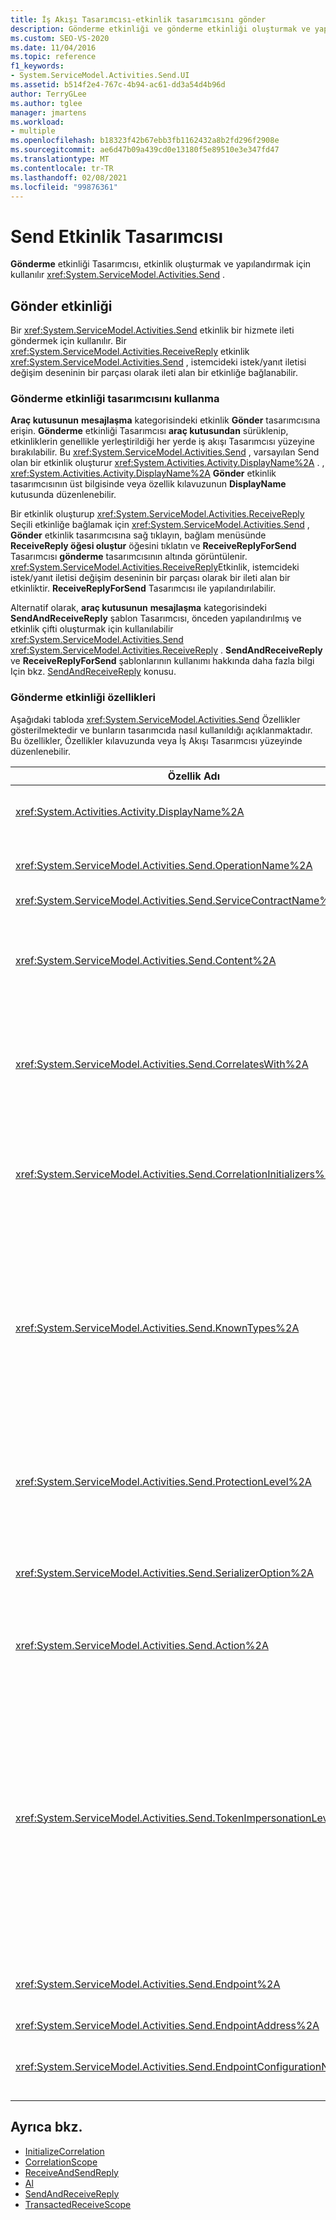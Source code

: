 ```yaml
---
title: İş Akışı Tasarımcısı-etkinlik tasarımcısını gönder
description: Gönderme etkinliği ve gönderme etkinliği oluşturmak ve yapılandırmak için gönderme etkinliği tasarımcısını nasıl kullanabileceğiniz hakkında bilgi edinin.
ms.custom: SEO-VS-2020
ms.date: 11/04/2016
ms.topic: reference
f1_keywords:
- System.ServiceModel.Activities.Send.UI
ms.assetid: b514f2e4-767c-4b94-ac61-dd3a54d4b96d
author: TerryGLee
ms.author: tglee
manager: jmartens
ms.workload:
- multiple
ms.openlocfilehash: b18323f42b67ebb3fb1162432a8b2fd296f2908e
ms.sourcegitcommit: ae6d47b09a439cd0e13180f5e89510e3e347fd47
ms.translationtype: MT
ms.contentlocale: tr-TR
ms.lasthandoff: 02/08/2021
ms.locfileid: "99876361"
---
```

# <a name="send-activity-designer"></a>Send Etkinlik Tasarımcısı

**Gönderme** etkinliği Tasarımcısı, etkinlik oluşturmak ve yapılandırmak için kullanılır <xref:System.ServiceModel.Activities.Send> .

## <a name="the-send-activity"></a>Gönder etkinliği

 Bir <xref:System.ServiceModel.Activities.Send> etkinlik bir hizmete ileti göndermek için kullanılır. Bir <xref:System.ServiceModel.Activities.ReceiveReply> etkinlik <xref:System.ServiceModel.Activities.Send> , istemcideki istek/yanıt iletisi değişim deseninin bir parçası olarak ileti alan bir etkinliğe bağlanabilir.

### <a name="using-the-send-activity-designer"></a>Gönderme etkinliği tasarımcısını kullanma

**Araç kutusunun** **mesajlaşma** kategorisindeki etkinlik **Gönder** tasarımcısına erişin. **Gönderme** etkinliği Tasarımcısı **araç kutusundan** sürüklenip, etkinliklerin genellikle yerleştirildiği her yerde iş akışı Tasarımcısı yüzeyine bırakılabilir. Bu <xref:System.ServiceModel.Activities.Send> , varsayılan Send olan bir etkinlik oluşturur <xref:System.Activities.Activity.DisplayName%2A> . , <xref:System.Activities.Activity.DisplayName%2A> **Gönder** etkinlik tasarımcısının üst bilgisinde veya özellik kılavuzunun **DisplayName** kutusunda düzenlenebilir.

Bir etkinlik oluşturup <xref:System.ServiceModel.Activities.ReceiveReply> Seçili etkinliğe bağlamak için <xref:System.ServiceModel.Activities.Send> , **Gönder** etkinlik tasarımcısına sağ tıklayın, bağlam menüsünde **ReceiveReply öğesi oluştur** öğesini tıklatın ve **ReceiveReplyForSend** Tasarımcısı **gönderme** tasarımcısının altında görüntülenir. <xref:System.ServiceModel.Activities.ReceiveReply>Etkinlik, istemcideki istek/yanıt iletisi değişim deseninin bir parçası olarak bir ileti alan bir etkinliktir. **ReceiveReplyForSend** Tasarımcısı ile yapılandırılabilir.

Alternatif olarak, **araç kutusunun** **mesajlaşma** kategorisindeki **SendAndReceiveReply** şablon Tasarımcısı, önceden yapılandırılmış ve etkinlik çifti oluşturmak için kullanılabilir <xref:System.ServiceModel.Activities.Send> <xref:System.ServiceModel.Activities.ReceiveReply> . **SendAndReceiveReply** ve **ReceiveReplyForSend** şablonlarının kullanımı hakkında daha fazla bilgi Için bkz. [SendAndReceiveReply](../workflow-designer/sendandreceivereply-template-designer.md) konusu.

### <a name="the-send-activity-properties"></a>Gönderme etkinliği özellikleri

Aşağıdaki tabloda <xref:System.ServiceModel.Activities.Send> Özellikler gösterilmektedir ve bunların tasarımcıda nasıl kullanıldığı açıklanmaktadır. Bu özellikler, Özellikler kılavuzunda veya İş Akışı Tasarımcısı yüzeyinde düzenlenebilir.

| Özellik Adı | Gerekli | Kullanım |
|-|----------|-|
| <xref:System.Activities.Activity.DisplayName%2A> | Yanlış | Etkinliğin kolay adı <xref:System.ServiceModel.Activities.Send> . Varsayılan değer Gönder ' dir. <xref:System.Activities.Activity.DisplayName%2A>Kesinlikle gerekli olmasa da, bir tane kullanmak en iyi uygulamadır. |
| <xref:System.ServiceModel.Activities.Send.OperationName%2A> | Doğru | Bu etkinlik tarafından çağrılan hizmet işleminin adı <xref:System.ServiceModel.Activities.Send> . Bu özellik, **Action özelliği açıkça** ayarlanmamışsa **Action** özelliğinin varsayılan değerini oluşturmak için kullanılır. |
| <xref:System.ServiceModel.Activities.Send.ServiceContractName%2A> | Doğru | Çağrılacak hizmetin uyguladığı hizmet sözleşmesinin adı. |
| <xref:System.ServiceModel.Activities.Send.Content%2A> | Yanlış | Alacak ileti veya parametre içeriğini belirtir. <xref:System.ServiceModel.Activities.ReceiveMessageContent>Etkinlik ya da <xref:System.ServiceModel.Activities.ReceiveParametersContent> etkinlik olabilir. Özellik kılavuzundaki **içerik** alanının yanındaki üç nokta düğmesini seçerek veya **alma** etkinliği Tasarımcısı yüzeyinde **içerik** etiketinin yanındaki **tanımla...** düğmesine tıklayarak bu özelliği düzenleyin. Her ikisi de **Içerik tanımı** iletişim kutusunu görüntüler. Bu kutunun nasıl kullanılacağı hakkında daha fazla bilgi için [Içerik tanımı Iletişim kutusu](../workflow-designer/content-definition-dialog-box.md) konusuna bakın. |
| <xref:System.ServiceModel.Activities.Send.CorrelatesWith%2A> | Yanlış | <xref:System.ServiceModel.Activities.CorrelationHandle>İletiyi uygun iş akışı örneğine yönlendirmek için kullanılan öğesini belirtir.<br /><br /> Özellikler kılavuzundaki özelliğin yanındaki üç nokta düğmesine tıklayarak <xref:System.ServiceModel.Activities.Send.CorrelatesWith%2A> **ifade Düzenleyicisi** iletişim kutusunu açın. Bu iletişim kutusunun kullanımı hakkında daha fazla bilgi için bkz. [nasıl yapılır: Ifade düzenleyicisini kullanma](../workflow-designer/how-to-use-the-expression-editor.md) konusu. |
| <xref:System.ServiceModel.Activities.Send.CorrelationInitializers%2A> | Yanlış | <xref:System.ServiceModel.Activities.CorrelationInitializer> <xref:System.ServiceModel.Activities.CorrelationHandle> Bu <xref:System.ServiceModel.Activities.Send> etkinliği iş akışı içinde yapılandıran birden çok nesneyi başlatacak nesne koleksiyonunu belirtir. Özellikler kılavuzundaki özelliğin yanındaki üç nokta düğmesine tıklayarak <xref:System.ServiceModel.Activities.Send.CorrelationInitializers%2A> **bağıntı başlatıcıları Ekle** iletişim kutusunu açın. Bu kutuyu kullanma hakkında daha fazla bilgi için bkz. [Correlationbaşlatıcıları ekleme Iletişim kutusu](../workflow-designer/add-correlationinitializers-dialog-box.md) konusu. |
| <xref:System.ServiceModel.Activities.Send.KnownTypes%2A> | Yanlış | Bu etkinlik tarafından çağrılacak hizmet işlemi için bilinen türlerin bir koleksiyonu <xref:System.ServiceModel.Activities.Send> . Bu özellik, özelliği olarak ayarlanmış bir ile birlikte kullanılmalıdır <xref:System.ServiceModel.Activities.Receive.SerializerOption%2A> <xref:System.Runtime.Serialization.DataContractSerializer> . Kullanılıyorsa yok sayılır <xref:System.Xml.Serialization.XmlSerializer> .<br /><br /> Özellik kılavuzunda **KnownTypes** alanının yanındaki üç nokta düğmesini seçerek ilgili türleri ekleyebileceğiniz **tür koleksiyonu Düzenleyicisi** iletişim kutusunu görüntüleyin.<br /><br /> Özellik kılavuzunda **KnownTypes** alanının yanındaki üç nokta düğmesini seçerek ilgili türleri ekleyebileceğiniz **tür koleksiyonu Düzenleyicisi** iletişim kutusunu görüntüleyin. Bu kutuyu kullanma hakkında daha fazla bilgi için, [tür koleksiyonu Düzenleyicisi Iletişim kutusu](../workflow-designer/type-collection-editor-dialog-box.md) konusuna bakın. |
| <xref:System.ServiceModel.Activities.Send.ProtectionLevel%2A> | Doğru | <xref:System.Net.Security.ProtectionLevel>İleti için belirtir.<br /><br /> 1.  <xref:System.Net.Security.ProtectionLevel> yalnızca kimlik doğrulaması anlamına gelir.<br />2.  <xref:System.Net.Security.ProtectionLevel> aktarılan verilerin bütünlüğünü sağlamaya yardımcı olmak için imza verileri anlamına gelir.<br />3.  <xref:System.Net.Security.ProtectionLevel> iletilen verilerin gizliliğini ve bütünlüğünü sağlamaya yardımcı olmak için verileri şifreleme ve imzalama anlamına gelir. |
| <xref:System.ServiceModel.Activities.Send.SerializerOption%2A> | Doğru | Etkinlik tarafından çağrılacak hizmet işlemi için kullanılacak seri hale getirici <xref:System.ServiceModel.Activities.Send> . Varsayılan değer, bir <xref:System.Runtime.Serialization.DataContractSerializer> tür örneğini seri hale getirilen ve BIR XML akışına veya belgeye sağlanan bir veri sözleşmesini kullanarak seri hale getirir. |
| <xref:System.ServiceModel.Activities.Send.Action%2A> | Yanlış | İletinin eylem üst bilgisini belirtir. Açıkça ayarlanmamışsa, değeri varsayılan olarak şu şekilde olur: `https://tempuri.org/{service contract namespace}/{service contract name}/{operation name}` . Bir <xref:System.ServiceModel.Activities.Send> etkinlikte belirtilmişse <xref:System.ServiceModel.Activities.Receive> iletiyi alan etkinliğin, ileti doğru şekilde teslim edilebilmesi için aynı değere sahip olması gerekir. |
| <xref:System.ServiceModel.Activities.Send.TokenImpersonationLevel%2A> | | <xref:System.Security.Principal.TokenImpersonationLevel>İleti alıcısı için izin verildi. Bir sunucu işleminin bir istemci işlemi adına işlem yapması için gereken dereceyi belirleyen güvenlik kimliğe bürünme düzeylerini tanımlar.<xref:System.Security.Principal.TokenImpersonationLevel> kimliğe bürünme düzeyi atanmamış olduğunu gösterir. <xref:System.Security.Principal.TokenImpersonationLevel> Sunucu işleminin istemciyle ilgili kimlik bilgilerini alamadığını ve istemcinin kimliğine bürünemediğini belirtir. <xref:System.Security.Principal.TokenImpersonationLevel> Sunucu işleminin istemci hakkında güvenlik tanımlayıcıları ve ayrıcalıklar gibi bilgiler edinebileceğini ancak istemcinin kimliğine bürünemediğini belirtir. Bu, kendi nesnelerini dışarı veren sunucular (örneğin, tabloları ve görünümleri dışa aktarma veritabanı ürünleri) için kullanışlıdır. Alınan istemci güvenlik bilgilerini kullanarak, sunucu, istemcinin güvenlik bağlamını kullanan diğer hizmetleri kullanabilmeniz için erişim doğrulama kararları verebilir. <xref:System.Security.Principal.TokenImpersonationLevel> Sunucu işleminin, yerel sisteminde istemcinin güvenlik bağlamını taklit edebilir olduğunu gösterir. Sunucu, uzak sistemlerde istemcinin kimliğine bürünemedi. <xref:System.Security.Principal.TokenImpersonationLevel> Sunucu işleminin uzak sistemlerde istemcinin güvenlik bağlamını taklit edebilir olduğunu gösterir. |
| <xref:System.ServiceModel.Activities.Send.Endpoint%2A> | | <xref:System.ServiceModel.Endpoint> <xref:System.ServiceModel.Activities.Send> Etkinliğin iletiyi gönderdiği yer. Bu özellik ayarlandıysa, <xref:System.ServiceModel.Activities.Send.EndpointConfigurationName%2A> özelliği **null** olmalıdır. |
| <xref:System.ServiceModel.Activities.Send.EndpointAddress%2A> | | <xref:System.ServiceModel.EndpointAddress>İletinin gönderildiği yer. |
| <xref:System.ServiceModel.Activities.Send.EndpointConfigurationName%2A> | | Uç nokta yapılandırmasının adı. Bu özellik, bir yapılandırma dosyasında bir uç nokta yapılandırırken ayarlanır. Bu özellik **\<endpoint>** yapılandırma dosyanızdaki öğesinde verilen ada ayarlanmalıdır. Bu özellik ayarlandıysa, <xref:System.ServiceModel.Activities.Send.Endpoint%2A> özelliği **null** olmalıdır. |

## <a name="see-also"></a>Ayrıca bkz.

- [InitializeCorrelation](../workflow-designer/initializecorrelation-activity-designer.md)
- [CorrelationScope](../workflow-designer/correlationscope-activity-designer.md)
- [ReceiveAndSendReply](../workflow-designer/receiveandsendreply-template-designer.md)
- [Al](../workflow-designer/receive-activity-designer.md)
- [SendAndReceiveReply](../workflow-designer/sendandreceivereply-template-designer.md)
- [TransactedReceiveScope](../workflow-designer/transactedreceivescope-activity-designer.md)